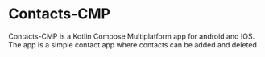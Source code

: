 # Contacts-CMP
Contacts-CMP is a Kotlin Compose Multiplatform app for android and IOS. The app is a simple contact app where contacts can be added and deleted
